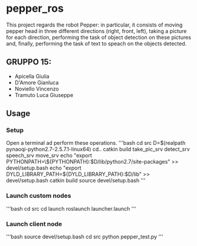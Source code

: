 # pepper_ros

This project regards the robot Pepper: in particular, it consists of moving pepper head in three different directions (right, front, left), taking a picture for each direction, performing the task of object detection on these pictures and, finally, performing the task of text to speach on the objects detected.

## GRUPPO 15:

- Apicella Giulia
- D'Amore Gianluca
- Noviello Vincenzo
- Tramuto Luca Giuseppe

## Usage

### Setup

Open a terminal ad perform these operations.
'''bash
cd src
D=$(realpath pynaoqi-python2.7-2.5.7.1-linux64)
cd.. 
catkin build take_pic_srv detect_srv speech_srv move_srv
echo "export PYTHONPATH=\${PYTHONPATH}:$D/lib/python2.7/site-packages" >> devel/setup.bash
echo "export DYLD_LIBRARY_PATH=\${DYLD_LIBRARY_PATH}:$D/lib" >> devel/setup.bash
catkin build
source devel/setup.bash
'''

### Launch custom nodes

'''bash
cd src
cd launch
roslaunch launcher.launch
'''

### Launch client node

'''bash
source devel/setup.bash
cd src
python pepper_test.py
'''
